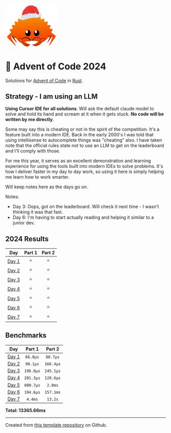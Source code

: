 <img src="./.assets/christmas_ferris.png" width="164">

# 🎄 Advent of Code 2024

Solutions for [Advent of Code](https://adventofcode.com/) in [Rust](https://www.rust-lang.org/).

## Strategy - I am using an LLM

**Using Cursor IDE for all solutions**. Will ask the default claude model to solve and hold its hand and scream at it when it gets stuck. **No code will be written by me directly**. 

Some may say this is cheating or not in the spirit of the competition. It's a feature built into a modern IDE. Back in the early 2000's I was told that using intellisense to autocomplete things was "cheating" also. I have taken note that the official rules state not to use an LLM to get on the leaderboard and I'll comply with those.

For me this year, it serves as an excellent demonstration and learning experience for using the tools built into modern IDEs to solve problems. It's how I deliver faster in my day to day work, so using it here is simply helping me learn how to work smarter.

Will keep notes here as the days go on.

Notes:
- Day 3: Oops, got on the leaderboard. Will check it next time - I wasn't thinking it was that fast.
- Day 6: I'm having to start actually reading and helping it similar to a junior dev.

<!--- advent_readme_stars table --->
## 2024 Results

| Day | Part 1 | Part 2 |
| :---: | :---: | :---: |
| [Day 1](https://adventofcode.com/2024/day/1) | ⭐ | ⭐ |
| [Day 2](https://adventofcode.com/2024/day/2) | ⭐ | ⭐ |
| [Day 3](https://adventofcode.com/2024/day/3) | ⭐ | ⭐ |
| [Day 4](https://adventofcode.com/2024/day/4) | ⭐ | ⭐ |
| [Day 5](https://adventofcode.com/2024/day/5) | ⭐ | ⭐ |
| [Day 6](https://adventofcode.com/2024/day/6) | ⭐ | ⭐ |
| [Day 7](https://adventofcode.com/2024/day/7) | ⭐ | ⭐ |
<!--- advent_readme_stars table --->

<!--- benchmarking table --->
## Benchmarks

| Day | Part 1 | Part 2 |
| :---: | :---: | :---:  |
| [Day 1](./src/bin/01.rs) | `66.0µs` | `80.7µs` |
| [Day 2](./src/bin/02.rs) | `90.1µs` | `166.4µs` |
| [Day 3](./src/bin/03.rs) | `196.0µs` | `245.1µs` |
| [Day 4](./src/bin/04.rs) | `201.3µs` | `120.6µs` |
| [Day 5](./src/bin/05.rs) | `800.7µs` | `2.0ms` |
| [Day 6](./src/bin/06.rs) | `194.6µs` | `157.1ms` |
| [Day 7](./src/bin/07.rs) | `4.4ms` | `13.2s` |

**Total: 13365.66ms**
<!--- benchmarking table --->

---

Created from [this template repository](https://github.com/fspoettel/advent-of-code-rust) on Github.